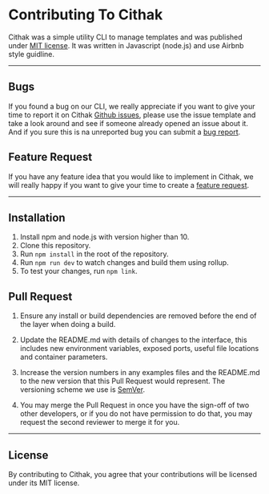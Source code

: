 # Contributing To Cithak

Cithak was a simple utility CLI to manage templates and was published under [MIT license](./LICENSE.md). It was written in Javascript (node.js) and use Airbnb style guidline.

---

## Bugs

If you found a bug on our CLI, we really appreciate if you want to give your time to report it on Cithak [Github issues](https://github.com/KucingKode/Cithak/issues), please use the issue template and take a look around and see if someone already opened an issue about it. And if you sure this is na unreported bug you can submit a [bug report](https://github.com/KucingKode/Cithak/issues/new/choose).

## Feature Request

If you have any feature idea that you would like to implement in Cithak, we will really happy if you want to give your time to create a [feature request](https://github.com/KucingKode/Cithak/issues/new/choose).

---

## Installation

1. Install npm and node.js with version higher than 10.
2. Clone this repository.
3. Run `npm install` in the root of the repository.
4. Run `npm run dev` to watch changes and build them using rollup.
5. To test your changes, run `npm link`.

## Pull Request

1. Ensure any install or build dependencies are removed before the end of the layer when doing a build.

2. Update the README.md with details of changes to the interface, this includes new environment variables, exposed ports, useful file locations and container parameters.

3. Increase the version numbers in any examples files and the README.md to the new version that this Pull Request would represent. The versioning scheme we use is [SemVer](http://semver.org/).

4. You may merge the Pull Request in once you have the sign-off of two other developers, or if you do not have permission to do that, you may request the second reviewer to merge it for you.

---

## License

By contributing to Cithak, you agree that your contributions will be licensed under its MIT license.
